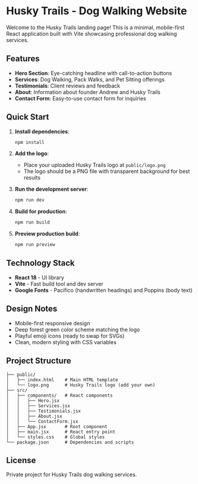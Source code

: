 # Husky Trails - Dog Walking Website

Welcome to the Husky Trails landing page! This is a minimal, mobile-first React application built with Vite showcasing professional dog walking services.

## Features

- **Hero Section**: Eye-catching headline with call-to-action buttons
- **Services**: Dog Walking, Pack Walks, and Pet Sitting offerings
- **Testimonials**: Client reviews and feedback
- **About**: Information about founder Andrew and Husky Trails
- **Contact Form**: Easy-to-use contact form for inquiries

## Quick Start

1. **Install dependencies**:
   ```bash
   npm install
   ```

2. **Add the logo**:
   - Place your uploaded Husky Trails logo at `public/logo.png`
   - The logo should be a PNG file with transparent background for best results

3. **Run the development server**:
   ```bash
   npm run dev
   ```

4. **Build for production**:
   ```bash
   npm run build
   ```

5. **Preview production build**:
   ```bash
   npm run preview
   ```

## Technology Stack

- **React 18** - UI library
- **Vite** - Fast build tool and dev server
- **Google Fonts** - Pacifico (handwritten headings) and Poppins (body text)

## Design Notes

- Mobile-first responsive design
- Deep forest green color scheme matching the logo
- Playful emoji icons (ready to swap for SVGs)
- Clean, modern styling with CSS variables

## Project Structure

```
├── public/
│   ├── index.html    # Main HTML template
│   └── logo.png      # Husky Trails logo (add your own)
├── src/
│   ├── components/   # React components
│   │   ├── Hero.jsx
│   │   ├── Services.jsx
│   │   ├── Testimonials.jsx
│   │   ├── About.jsx
│   │   └── ContactForm.jsx
│   ├── App.jsx       # Root component
│   ├── main.jsx      # React entry point
│   └── styles.css    # Global styles
└── package.json      # Dependencies and scripts
```

## License

Private project for Husky Trails dog walking services.
